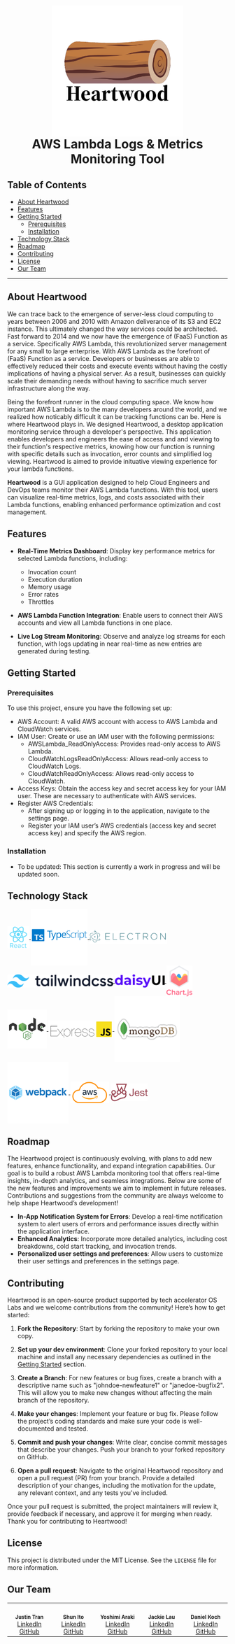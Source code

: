 <h1 align="center">
    <br>
    <img src ="./src/renderer/Heartwoodlogo.png" align="center" width="300"/>
    <br>
    AWS Lambda Logs & Metrics Monitoring Tool
    <br>
</h1>

## Table of Contents

- [About Heartwood](#about-heartwood)
- [Features](#features)
- [Getting Started](#getting-started)
    - [Prerequisites](#prerequisites)
    - [Installation](#installation)
- [Technology Stack](#technology-stack)
- [Roadmap](#roadmap)
- [Contributing](#contributing)
- [License](#license)
- [Our Team](#our-team)

---

## About Heartwood

We can trace back to the emergence of server-less cloud computing to years between 2006 and 2010 with Amazon deliverance of its S3 and EC2 instance. This ultimately changed the way services could be architected. Fast forward to 2014 and we now have the emergence of (FaaS) Function as a service. Specifically AWS Lambda, this revolutionized server management for any small to large enterprise. With AWS Lambda as the forefront of (FaaS) Function as a service. Developers or businesses are able to effectively reduced their costs and execute events without having the costly implications of having a physical server. As a result, businesses can quickly scale their demanding needs without having to sacrifice much server infrastructure along the way.

Being the forefront runner in the cloud computing space. We know how important AWS Lambda is to the many developers around the world, and we realized how noticably difficult it can be tracking functions can be. Here is where Heartwood plays in. We designed Heartwood, a desktop application monitoring service through a developer's perspective. This application enables developers and engineers the ease of access and and viewing to their function's respective metrics, knowing how our function is running with specific details such as invocation, error counts and simplified log viewing. Heartwood is aimed to provide inituative viewing experience for your lambda functions. 

**Heartwood** is a GUI application designed to help Cloud Engineers and DevOps teams monitor their AWS Lambda functions. With this tool, users can visualize real-time metrics, logs, and costs associated with their Lambda functions, enabling enhanced performance optimization and cost management.





## Features

- **Real-Time Metrics Dashboard**: Display key performance metrics for selected Lambda functions, including:
    - Invocation count
    - Execution duration
    - Memory usage
    - Error rates
    - Throttles

- **AWS Lambda Function Integration**: Enable users to connect their AWS accounts and view all Lambda functions in one place.

- **Live Log Stream Monitoring**: Observe and analyze log streams for each function, with logs updating in near real-time as new entries are generated during testing.


## Getting Started

### Prerequisites

To use this project, ensure you have the following set up:

- AWS Account: A valid AWS account with access to AWS Lambda and CloudWatch services.
- IAM User: Create or use an IAM user with the following permissions:
  - AWSLambda_ReadOnlyAccess: Provides read-only access to AWS Lambda.
  - CloudWatchLogsReadOnlyAccess: Allows read-only access to CloudWatch Logs.
  - CloudWatchReadOnlyAccess: Allows read-only access to CloudWatch.
- Access Keys: Obtain the access key and secret access key for your IAM user. These are necessary to authenticate with AWS services.
- Register AWS Credentials:
  - After signing up or logging in to the application, navigate to the settings page.
  - Register your IAM user’s AWS credentials (access key and secret access key) and specify the AWS region.

 ### Installation
 - To be updated: This section is currently a work in progress and will be updated soon.


 ## Technology Stack
<a href="https://reactjs.org/" target="_blank">
    <img src="./assets/reactlogo.png" alt="React" title="React" align="center" height="50">
</a> 
 <a href="https://www.typescriptlang.org/" target="_blank">
    <img src="./assets/typescriptlogo.png" alt="TypeScript" title="TypeScript" align="center" height="130">
</a>
<a href="https://www.electronjs.org/" target="_blank">
    <img src="./assets/electronlogo.png" alt="Electron" title="Electron" align="center" height="30">
</a>
<a href="https://tailwindcss.com/" target="_blank">
    <img src="./assets/tailwindcsslogo.png" alt="tailwindCSS" title="tailwindCSS" align="center" height="30">
</a>
 <a href="https://daisyui.com/" target="_blank">
    <img src="./assets/daisyuilogo.png" alt="daisyUI" title="daisyUI" align="center" height="30">
</a>
 <a href="https://www.chartjs.org/" target="_blank">
    <img src="./assets/chartjslogo.png" alt="chartJS" title="chartJS" align="center" height="70">
</a>
<a href="https://nodejs.org/en" target="_blank">
    <img src="./assets/nodelogo.png" alt="Node" title="Node" align="center" height="90">
</a>
 <a href="https://expressjs.com/" target="_blank">
    <img src="./assets/ExpressJSlogo.png" alt="Express" title="Express" align="center" height="40">
</a>
 <a href="https://www.mongodb.com/" target="_blank">
    <img src="./assets/mongodblogo.png" alt="mongoDB" title="mongoDB" align="center" height="150">
</a>
<a href="https://webpack.js.org/" target="_blank">
    <img src="./assets/webpacklogo.png" alt="webpack" title="webpack" align="center" height="140">
</a>
 <a href="https://aws.amazon.com/" target="_blank">
    <img src="./assets/awslogo.png" alt="aws" title="aws" align="center" height="50">
</a>
 <a href="https://jestjs.io/" target="_blank">
    <img src="./assets/jestlogo.png" alt="jest" title="jest" align="center" height="40">
</a>



## Roadmap

The Heartwood project is continuously evolving, with plans to add new features, enhance functionality, and expand integration capabilities. Our goal is to build a robust AWS Lambda monitoring tool that offers real-time insights, in-depth analytics, and seamless integrations. Below are some of the new features and improvements we aim to implement in future releases. Contributions and suggestions from the community are always welcome to help shape Heartwood’s development!

- **In-App Notification System for Errors**: Develop a real-time notification system to alert users of errors and performance issues directly within the application interface.
- **Enhanced Analytics**: Incorporate more detailed analytics, including cost breakdowns, cold start tracking, and invocation trends.
- **Personalized user settings and preferences**: Allow users to customize their user settings and preferences in the settings page. 

## Contributing

Heartwood is an open-source product supported by tech accelerator OS Labs and we welcome contributions from the community! Here’s how to get started:

1. **Fork the Repository**: Start by forking the repository to make your own copy.

2. **Set up your dev environment**: Clone your forked repository to your local machine and install any necessary dependencies as outlined in the [Getting Started](#getting-started) section.

3. **Create a Branch**: For new features or bug fixes, create a branch with a descriptive name such as "johndoe-newfeature1" or "janedoe-bugfix2". This will allow you to make new changes without affecting the main branch of the repository.

4. **Make your changes**: Implement your feature or bug fix. Please follow the project’s coding standards and make sure your code is well-documented and tested.

5. **Commit and push your changes**: Write clear, concise commit messages that describe your changes. Push your branch to your forked repository on GitHub.

6. **Open a pull request**: Navigate to the original Heartwood repository and open a pull request (PR) from your branch. Provide a detailed description of your changes, including the motivation for the update, any relevant context, and any tests you've included.

Once your pull request is submitted, the project maintainers will review it, provide feedback if necessary, and approve it for merging when ready. Thank you for contributing to Heartwood! 



## License 
This project is distributed under the MIT License. See the `LICENSE` file for more information.

## Our Team
  <table>
  <tr>
    <td align="center">
      <img src="https://media.licdn.com/dms/image/v2/D5603AQFic2H6cz4AvQ/profile-displayphoto-shrink_800_800/profile-displayphoto-shrink_800_800/0/1728434416279?e=1736985600&v=beta&t=OWA1gu7qz02CYeS0Ej2oZ1YoYP2vmzMlBZVYAdeexBc" width="140px;" alt=""/>
      <br />
      <sub><b>Justin Tran</b></sub>
      <br />
      <a href="https://www.linkedin.com/in/justin-tran-199499186/">LinkedIn</a>
      <a href="https://github.com/justinvtran">GitHub</a>
    </td>
    <td align="center">
      <img src="https://avatars.githubusercontent.com/u/84649714?v=4" width="140px;" alt=""/>
      <br />
      <sub><b>Shun Ito</b></sub>
      <br />
      <a href="https://www.linkedin.com/in/shun-ito-89467152/">LinkedIn</a>
      <a href="https://github.com/shundayo131">GitHub</a>
    </td>
    <td align="center">
      <img src="https://media.licdn.com/dms/image/v2/C4D03AQFDNvnZ2a9tBA/profile-displayphoto-shrink_800_800/profile-displayphoto-shrink_800_800/0/1582825027490?e=1736985600&v=beta&t=rOOYnZTaF5VFF2VnmPaJHqZI40PZqVaAX9e3YuS3OqY" width="140px;" alt=""/>
      <br />
      <sub><b>Yoshimi Araki</b></sub>
      <br />
      <a href="https://www.linkedin.com/in/yoshimi-araki-577884153/">LinkedIn</a>
      <a href="https://github.com/YoshiA443">GitHub</a>
    </td>
     <td align="center">
      <img src="https://media.licdn.com/dms/image/v2/D5603AQGr57-eTACFGA/profile-displayphoto-shrink_800_800/profile-displayphoto-shrink_800_800/0/1731460848932?e=1736985600&v=beta&t=2hlR3n4ESzeMVwtMkTWwwl0TF1v-v5lJvRuj_5gSraI" width="140px;" alt=""/>
      <br />
      <sub><b>Jackie Lau</b></sub>
      <br />
      <a href="https://www.linkedin.com/in/jackielauu/">LinkedIn</a>
      <a href="https://github.com/Laujacke">GitHub</a>
    </td>
    <td align="center">
      <img src="https://media.licdn.com/dms/image/v2/D5603AQFNH4JCCotDmA/profile-displayphoto-shrink_800_800/profile-displayphoto-shrink_800_800/0/1673625179582?e=1736985600&v=beta&t=ABLWkfSRCIsQyi0BFAPDKgJhPkgGVG5TNWlSL2Y6OPI" width="140px;" alt=""/>
      <br />
      <sub><b>Daniel Koch</b></sub>
      <br />
      <a href="https://www.linkedin.com/in/daniel-koch-9a9a6bb0/">LinkedIn</a>
      <a href="https://github.com/OrigamiSalami">GitHub</a>
    </td>
  <tr>
 
  </tr>
</table>
